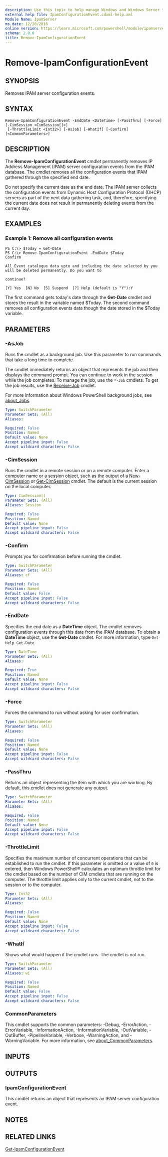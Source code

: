 ```yaml
---
description: Use this topic to help manage Windows and Windows Server technologies with Windows PowerShell.
external help file: IpamConfigurationEvent.cdxml-help.xml
Module Name: IpamServer
ms.date: 12/20/2016
online version: https://learn.microsoft.com/powershell/module/ipamserver/remove-ipamconfigurationevent?view=windowsserver2025-ps&wt.mc_id=ps-gethelp
schema: 2.0.0
title: Remove-IpamConfigurationEvent
---
```


# Remove-IpamConfigurationEvent

## SYNOPSIS
Removes IPAM server configuration events.

## SYNTAX

```
Remove-IpamConfigurationEvent -EndDate <DateTime> [-PassThru] [-Force] [-CimSession <CimSession[]>]
 [-ThrottleLimit <Int32>] [-AsJob] [-WhatIf] [-Confirm] [<CommonParameters>]
```

## DESCRIPTION
The **Remove-IpamConfigurationEvent** cmdlet permanently removes IP Address Management (IPAM) server configuration events from the IPAM database.
The cmdlet removes all the configuration events that IPAM gathered through the specified end date.

Do not specify the current date as the end date.
The IPAM server collects the configuration events from Dynamic Host Configuration Protocol (DHCP) servers as part of the next data gathering task, and, therefore, specifying the current date does not result in permanently deleting events from the current day.

## EXAMPLES

### Example 1: Remove all configuration events
```
PS C:\> $Today = Get-Date
PS C:\> Remove-IpamConfigurationEvent -EndDate $Today
Confirm

All Event catalogue data upto and including the date selected by you will be deleted permanently. Do you want to

continue?

[Y] Yes  [N] No  [S] Suspend  [?] Help (default is "Y"):Y
```

The first command gets today's date through the **Get-Date** cmdlet and stores the result in the variable named $Today.
The second command removes all configuration events data though the date stored in the $Today variable.

## PARAMETERS

### -AsJob
Runs the cmdlet as a background job. Use this parameter to run commands that take a long time to complete.

The cmdlet immediately returns an object that represents the job and then displays the command prompt.
You can continue to work in the session while the job completes.
To manage the job, use the `*-Job` cmdlets.
To get the job results, use the [Receive-Job](https://go.microsoft.com/fwlink/?LinkID=113372) cmdlet.

For more information about Windows PowerShell background jobs, see [about_Jobs](https://go.microsoft.com/fwlink/?LinkID=113251).

```yaml
Type: SwitchParameter
Parameter Sets: (All)
Aliases:

Required: False
Position: Named
Default value: None
Accept pipeline input: False
Accept wildcard characters: False
```

### -CimSession
Runs the cmdlet in a remote session or on a remote computer.
Enter a computer name or a session object, such as the output of a [New-CimSession](https://go.microsoft.com/fwlink/p/?LinkId=227967) or [Get-CimSession](https://go.microsoft.com/fwlink/p/?LinkId=227966) cmdlet.
The default is the current session on the local computer.

```yaml
Type: CimSession[]
Parameter Sets: (All)
Aliases: Session

Required: False
Position: Named
Default value: None
Accept pipeline input: False
Accept wildcard characters: False
```

### -Confirm
Prompts you for confirmation before running the cmdlet.

```yaml
Type: SwitchParameter
Parameter Sets: (All)
Aliases: cf

Required: False
Position: Named
Default value: False
Accept pipeline input: False
Accept wildcard characters: False
```

### -EndDate
Specifies the end date as a **DateTime** object.
The cmdlet removes configuration events through this date from the IPAM database.
To obtain a **DateTime** object, use the **Get-Date** cmdlet.
For more information, type `Get-Help Get-Date`.

```yaml
Type: DateTime
Parameter Sets: (All)
Aliases:

Required: True
Position: Named
Default value: None
Accept pipeline input: False
Accept wildcard characters: False
```

### -Force
Forces the command to run without asking for user confirmation.

```yaml
Type: SwitchParameter
Parameter Sets: (All)
Aliases:

Required: False
Position: Named
Default value: None
Accept pipeline input: False
Accept wildcard characters: False
```

### -PassThru
Returns an object representing the item with which you are working.
By default, this cmdlet does not generate any output.

```yaml
Type: SwitchParameter
Parameter Sets: (All)
Aliases:

Required: False
Position: Named
Default value: None
Accept pipeline input: False
Accept wildcard characters: False
```

### -ThrottleLimit
Specifies the maximum number of concurrent operations that can be established to run the cmdlet.
If this parameter is omitted or a value of `0` is entered, then Windows PowerShell® calculates an optimum throttle limit for the cmdlet based on the number of CIM cmdlets that are running on the computer.
The throttle limit applies only to the current cmdlet, not to the session or to the computer.

```yaml
Type: Int32
Parameter Sets: (All)
Aliases:

Required: False
Position: Named
Default value: None
Accept pipeline input: False
Accept wildcard characters: False
```

### -WhatIf
Shows what would happen if the cmdlet runs.
The cmdlet is not run.

```yaml
Type: SwitchParameter
Parameter Sets: (All)
Aliases: wi

Required: False
Position: Named
Default value: False
Accept pipeline input: False
Accept wildcard characters: False
```

### CommonParameters
This cmdlet supports the common parameters: -Debug, -ErrorAction, -ErrorVariable, -InformationAction, -InformationVariable, -OutVariable, -OutBuffer, -PipelineVariable, -Verbose, -WarningAction, and -WarningVariable. For more information, see [about_CommonParameters](https://go.microsoft.com/fwlink/?LinkID=113216).

## INPUTS

## OUTPUTS

### IpamConfigurationEvent
This cmdlet returns an object that represents an IPAM server configuration event.

## NOTES

## RELATED LINKS

[Get-IpamConfigurationEvent](./Get-IpamConfigurationEvent.md)


